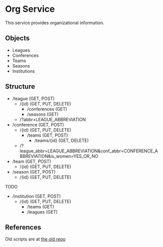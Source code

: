 Org Service
===========

This service provides organizational information.

## Objects
* Leagues
* Conferences
* Teams
* Seasons
* Institutions

## Structure
* /league (GET, POST)
  * /{id} (GET, PUT, DELETE)
    * /conferences (GET)
    * /seasons (GET)
  * /?abbr=LEAGUE_ABBREVIATION
* /conference (GET, POST)
  * /{id} (GET, PUT, DELETE)
    * /teams (GET, POST)
      * /teams/{id} (GET, DELETE)
  * /?league_abbr=LEAGUE_ABBREVIATION&conf_abbr=CONFERENCE_ABBREVIATION&is_women=YES_OR_NO
* /team (GET, POST)
  * /{id} (GET, PUT, DELETE)
* /season (GET, POST)
  * /{id} (GET, PUT, DELETE)

TODO
* /institution (GET, POST)
  * /{id} (GET, PUT, DELETE)
    * /teams (GET)
    * /leagues (GET)

## References
Old scripts are at [the old repo](https://github.com/cohoe/OpenPuck/tree/45160b6e6987a6de2563b4bfd8b9e143553ea79c)